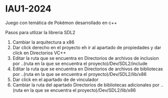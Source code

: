 # IAU1-2024
 Juego con temática de Pokémon desarrollado en c++
 
 Pasos para utlizar la libreria SDL2

1. Cambiar la arquitectura a x86
2. Dar click derecho en el proyecto eh ir al apartado de propiedades y dar click en Directorios VC++
3. Editar la ruta que se encuentra en Directorios de archivos de inclusion por ..(ruta en la que se encuentra el proyecto)/Dev/SDL2/include
4. Editar la ruta que se encuentra en Directorios de archivos de bibliotecas por ..(ruta en la que se encuentra el proyecto)/Dev/SDL2/lib/x86
5. Dar click en el apartado de de vinculador
6. Cambiar la ruta del apartado Directorios de bibliotecas adicionales por ..(ruta en la que se encuentra el proyecto)/Dev/SDL2/lib/x86
